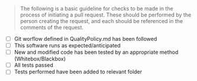 
> The following is a basic guideline for checks to be made in the process of initiating
> a pull request.  These should be performed by the person creating the request, and each should
> be referenced in the comments of the request.

- [ ] Git worflow defined in QualityPolicy.md has been followed
- [ ] This software runs as expected/anticipated
- [ ] New and modified code has been tested by an appropriate method (Whitebox/Blackbox)
- [ ] All tests passed
- [ ] Tests performed have been added to relevant folder
